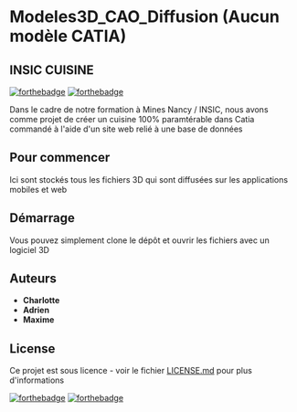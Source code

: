 # Modeles3D_CAO_Diffusion (Aucun modèle CATIA)
## INSIC CUISINE

[![forthebadge](http://forthebadge.com/images/badges/built-with-love.svg)](http://forthebadge.com) [![forthebadge](https://forthebadge.com/images/badges/powered-by-black-magic.svg)](https://forthebadge.com)

Dans le cadre de notre formation à Mines Nancy / INSIC, nous avons comme projet de créer un cuisine 100% paramtérable dans Catia commandé à l'aide d'un site web relié à une base de données

## Pour commencer

Ici sont stockés tous les fichiers 3D qui sont diffusées sur les applications mobiles et web

## Démarrage

Vous pouvez simplement clone le dépôt et ouvrir les fichiers avec un logiciel 3D

## Auteurs

* **Charlotte** 
* **Adrien** 
* **Maxime** 

## License

Ce projet est sous licence - voir le fichier [LICENSE.md](LICENSE.md) pour plus d'informations

[![forthebadge](https://forthebadge.com/images/badges/contains-cat-gifs.svg)](https://forthebadge.com) [![forthebadge](https://forthebadge.com/images/badges/winter-is-coming.svg)](https://forthebadge.com)

